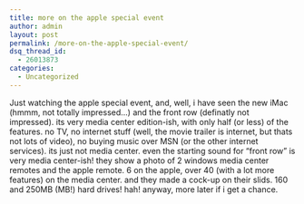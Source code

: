 ```yaml
---
title: more on the apple special event
author: admin
layout: post
permalink: /more-on-the-apple-special-event/
dsq_thread_id:
  - 26013873
categories:
  - Uncategorized
---
```

Just watching the apple special event, and, well, i have seen the new iMac (hmmm, not totally impressed&#8230;) and the front row (definatly not impressed). its very media center edition-ish, with only half (or less) of the features. no TV, no internet stuff (well, the movie trailer is internet, but thats not lots of video), no buying music over MSN (or the other internet services). its just not media center. even the starting sound for &#8220;front row&#8221; is very media center-ish! they show a photo of 2 windows media center remotes and the apple remote. 6 on the apple, over 40 (with a lot more features) on the media center. and they made a cock-up on their slids. 160 and 250MB (MB!) hard drives! hah! anyway, more later if i get a chance.